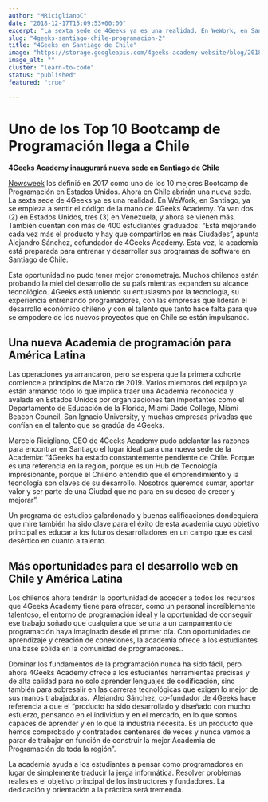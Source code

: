 ```yaml
---
author: "MRiciglianoC"
date: "2018-12-17T15:09:53+00:00"
excerpt: "La sexta sede de 4Geeks ya es una realidad. En WeWork, en Santiago, ya se empieza a sentir el código de la mano de 4Geeks Academy."
slug: "4geeks-santiago-chile-programacion-2"
title: "4Geeks en Santiago de Chile"
image: "https://storage.googleapis.com/4geeks-academy-website/blog/2018/12/BANNER-CHILE-copia-3APRENDE-A-PROGRAMAR-CHL-3-1024x540.png"
image_alt: ""
cluster: "learn-to-code"
status: "published"
featured: "true"

---
```


# **Uno de los Top 10 Bootcamp de Programación llega a Chile**




**4Geeks Academy inaugurará nueva sede en Santiago de Chile**


[Newsweek](https://www.newsweek.com/insights/coding-career-and-you-top-coding-schools-2017/4geeks-academy) los definió en 2017 como uno de los 10 mejores Bootcamp de Programación en Estados Unidos. Ahora en Chile abrirán una nueva sede. La sexta sede de 4Geeks ya es una realidad. En WeWork, en Santiago, ya se empieza a sentir el código de la mano de 4Geeks Academy. Ya van dos (2) en Estados Unidos, tres (3) en Venezuela, y ahora se vienen más. También cuentan con más de 400 estudiantes graduados. “Está mejorando cada vez más el producto y hay que compartirlos en más Ciudades”, apunta Alejandro Sánchez, cofundador de 4Geeks Academy. Esta vez, la academia está preparada para entrenar y desarrollar sus programas de software en Santiago de Chile.

Esta oportunidad no pudo tener mejor cronometraje. Muchos chilenos están probando la miel del desarrollo de su país mientras expanden su alcance tecnológico. 4Geeks está uniendo su entusiasmo por la tecnología, su experiencia entrenando programadores, con las empresas que lideran el desarrollo económico chileno y con el talento que tanto hace falta para que se empodere de los nuevos proyectos que en Chile se están impulsando.


## **Una nueva Academia de programación para América Latina**


Las operaciones ya arrancaron, pero se espera que la primera cohorte comience a principios de Marzo de 2019. Varios miembros del equipo ya están armando todo lo que implica traer una Academia reconocida y avalada en Estados Unidos por organizaciones tan importantes como el Departamento de Educación de la Florida, Miami Dade College, Miami Beacon Council, San Ignacio University, y muchas empresas privadas que confían en el talento que se gradúa de 4Geeks. 

Marcelo Ricigliano, CEO de 4Geeks Academy pudo adelantar las razones para encontrar en Santiago el lugar ideal para una nueva sede de la Academia: “4Geeks ha estado constantemente pendiente de Chile. Porque es una referencia en la región, porque es un Hub de Tecnología impresionante, porque el Chileno entendió que el emprendimiento y la tecnología son claves de su desarrollo. Nosotros queremos sumar, aportar valor y ser parte de una Ciudad que no para en su deseo de crecer y mejorar”.

Un programa de estudios galardonado y buenas calificaciones dondequiera que mire también ha sido clave para el éxito de esta academia cuyo objetivo principal es educar a los futuros desarrolladores en un campo que es casi desértico en cuanto a talento.


## **Más oportunidades para el desarrollo web en Chile y América Latina**


Los chilenos ahora tendrán la oportunidad de acceder a todos los recursos que 4Geeks Academy tiene para ofrecer, como un personal increíblemente talentoso, el entorno de programación ideal y la oportunidad de conseguir ese trabajo soñado que cualquiera que se una a un campamento de programación haya imaginado desde el primer día. Con oportunidades de aprendizaje y creación de conexiones, la academia ofrece a los estudiantes una base sólida en la comunidad de programadores..

Dominar los fundamentos de la programación nunca ha sido fácil, pero ahora 4Geeks Academy ofrece a los estudiantes herramientas precisas y de alta calidad para no solo aprender lenguajes de codificación, sino también para sobresalir en las carreras tecnológicas que exigen lo mejor de sus manos trabajadoras.  Alejandro Sánchez, co-fundador de 4Geeks hace referencia a que el “producto ha sido desarrollado y diseñado con mucho esfuerzo, pensando en el individuo y en el mercado, en lo que somos capaces de aprender y en lo que la industria necesita. Es un producto que hemos comprobado y contratados centenares de veces y nunca vamos a parar de trabajar en función de construir la mejor Academia de Programación de toda la región”. 

La academia ayuda a los estudiantes a pensar como programadores en lugar de simplemente traducir la jerga informática. Resolver problemas reales es el objetivo principal de los instructores y fundadores. La dedicación y orientación a la práctica será tremenda.
